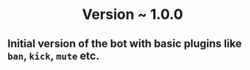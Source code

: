 <h1 align="center"> <b>Version ~ 1.0.0</b> </h1>


## Initial version of the bot with basic plugins like `ban`, `kick`, `mute` etc.
